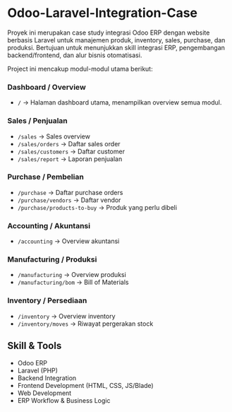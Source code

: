 # Odoo-Laravel-Integration-Case
Proyek ini merupakan case study integrasi Odoo ERP dengan website berbasis Laravel untuk manajemen produk, inventory, sales, purchase, dan produksi. Bertujuan untuk menunjukkan skill integrasi ERP, pengembangan backend/frontend, dan alur bisnis otomatisasi.

Project ini mencakup modul-modul utama berikut:

### Dashboard / Overview
- `/` → Halaman dashboard utama, menampilkan overview semua modul.

### Sales / Penjualan
- `/sales` → Sales overview
- `/sales/orders` → Daftar sales order
- `/sales/customers` → Daftar customer
- `/sales/report` → Laporan penjualan

### Purchase / Pembelian
- `/purchase` → Daftar purchase orders
- `/purchase/vendors` → Daftar vendor
- `/purchase/products-to-buy` → Produk yang perlu dibeli

### Accounting / Akuntansi
- `/accounting` → Overview akuntansi

### Manufacturing / Produksi
- `/manufacturing` → Overview produksi
- `/manufacturing/bom` → Bill of Materials

### Inventory / Persediaan
- `/inventory` → Overview inventory
- `/inventory/moves` → Riwayat pergerakan stock

## Skill & Tools
- Odoo ERP  
- Laravel (PHP)  
- Backend Integration  
- Frontend Development (HTML, CSS, JS/Blade)  
- Web Development  
- ERP Workflow & Business Logic  
